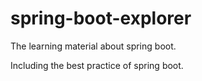 # spring-boot-explorer
The learning material about spring boot.

Including the best practice of spring boot.